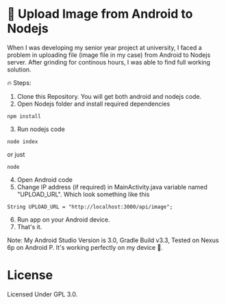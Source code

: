 # :raised_hands: Upload Image from Android to Nodejs

When I was developing my senior year project at university, I faced a problem in uploading file (image file in my case) from Android to Nodejs server. After grinding for continous hours, I was able to find full working solution.

:fire: Steps:
1. Clone this Repository. You will get both android and nodejs code.
2. Open Nodejs folder and install required dependencies
```
npm install
```
3. Run nodejs code
```
node index
```
or just
```
node
```
4. Open Android code
5. Change IP address (if required) in MainActivity.java variable named "UPLOAD_URL". Which look something like this
```
String UPLOAD_URL = "http://localhost:3000/api/image";
```
6. Run app on your Android device.
7. That's it.

Note:
My Android Studio Version is 3.0, Gradle Build v3.3, Tested on Nexus 6p on Android P. It's working perfectly on my device :100:. 


# License

Licensed Under GPL 3.0.
